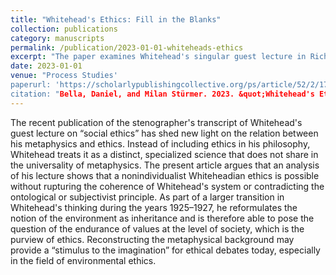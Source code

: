 ```yaml
---
title: "Whitehead's Ethics: Fill in the Blanks"
collection: publications
category: manuscripts
permalink: /publication/2023-01-01-whiteheads-ethics
excerpt: "The paper examines Whitehead's singular guest lecture in Richard Clarke Cabot's seminar in social ethics."
date: 2023-01-01
venue: "Process Studies'
paperurl: 'https://scholarlypublishingcollective.org/ps/article/52/2/179/383039/Whitehead-s-Ethics-Fill-in-the-Blanks'
citation: "Bella, Daniel, and Milan Stürmer. 2023. &quot;Whitehead's Ethics: Fill in the Blanks&quot; <i> Process Studies</i> 52 (2): 179–200."
---
```


The recent publication of the stenographer's transcript of Whitehead's guest lecture on “social ethics” has shed new light on the relation between his metaphysics and ethics. Instead of including ethics in his philosophy, Whitehead treats it as a distinct, specialized science that does not share in the universality of metaphysics. The present article argues that an analysis of his lecture shows that a nonindividualist Whiteheadian ethics is possible without rupturing the coherence of Whitehead's system or contradicting the ontological or subjectivist principle. As part of a larger transition in Whitehead's thinking during the years 1925–1927, he reformulates the notion of the environment as inheritance and is therefore able to pose the question of the endurance of values at the level of society, which is the purview of ethics. Reconstructing the metaphysical background may provide a “stimulus to the imagination” for ethical debates today, especially in the field of environmental ethics.
